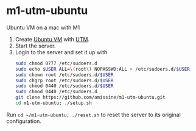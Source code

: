 # m1-utm-ubuntu
Ubuntu VM on a mac with M1

1. Create [Ubuntu VM](https://ubuntu.com/download/server/arm "ubuntu-20.04.2-live-server-arm64.iso") with [UTM](https://mac.getutm.app/).
2. Start the server.
3. Login to the server and set it up with
    ```bash
    sudo chmod 0777 /etc/sudoers.d
    sudo echo $USER ALL=\(root\) NOPASSWD:ALL > /etc/sudoers.d/$USER
    sudo chown root /etc/sudoers.d/$USER
    sudo chgrp root /etc/sudoers.d/$USER
    sudo chmod 0440 /etc/sudoers.d/$USER
    sudo chmod 0440 /etc/sudoers.d
    git clone https://github.com/amissine/m1-utm-ubuntu.git
    cd m1-utm-ubuntu; ./setup.sh
    ```

Run `cd ~/m1-utm-ubuntu; ./reset.sh` to reset the server to its original configuration.
